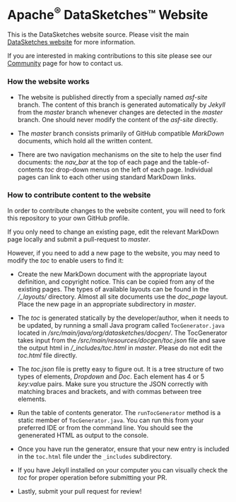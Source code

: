 <!--
    Licensed to the Apache Software Foundation (ASF) under one
    or more contributor license agreements.  See the NOTICE file
    distributed with this work for additional information
    regarding copyright ownership.  The ASF licenses this file
    to you under the Apache License, Version 2.0 (the
    "License"); you may not use this file except in compliance
    with the License.  You may obtain a copy of the License at

      http://www.apache.org/licenses/LICENSE-2.0

    Unless required by applicable law or agreed to in writing,
    software distributed under the License is distributed on an
    "AS IS" BASIS, WITHOUT WARRANTIES OR CONDITIONS OF ANY
    KIND, either express or implied.  See the License for the
    specific language governing permissions and limitations
    under the License.
-->

# Apache<sup>&reg;</sup> DataSketches&trade; Website

This is the DataSketches website source.  Please visit the main [DataSketches website](https://datasketches.apache.org) for more information.

If you are interested in making contributions to this site please see our [Community](https://datasketches.apache.org/docs/Community/) page for how to contact us.

### How the website works
- The website is published directly from a specially named *asf-site* branch. The content of this branch is generated automatically by *Jekyll* from the *master* branch whenever changes are detected in the *master* branch.  One should never modify the content of the *asf-site* directly.

- The *master* branch consists primarily of GitHub compatible *MarkDown* documents, which hold all the written content. 

- There are two navigation mechanisms on the site to help the user find documents: the *nav_bar* at the top of each page and the table-of-contents *toc* drop-down menus on the left of each page.  Individual pages can link to each other using standard MarkDown links.

### How to contribute content to the website

In order to contribute changes to the website content, you will need to fork this repository to your own GitHub profile.

If you only need to change an existing page, edit the relevant MarkDown page locally and submit a pull-request to *master*.  

However, if you need to add a new page to the website, you may need to modify the *toc* to enable users to find it:

- Create the new MarkDown document with the appropriate layout definition, and copyright notice.  This can be copied from any of the existing pages. The types of available layouts can be found in the */_layouts/* directory. Almost all site documents use the *doc_page* layout.  Place the new page in an appropriate subdirectory in *master*.

- The *toc* is generated statically by the developer/author, when it needs to be updated, by running a small Java program called `TocGenerator.java` located in */src/main/java/org/datasketches/docgen/*.  The TocGenerator takes input from the */src/main/resources/docgen/toc.json* file and save the output html in */_includes/toc.html* in *master*.  Please do not edit the *toc.html* file directly. 

- The *toc.json* file is pretty easy to figure out. It is a tree structure of two types of elements, *Dropdown* and *Doc*. Each element has 4 or 5 *key:valu*e pairs. Make sure you structure the JSON correctly with matching braces and brackets, and with commas between tree elements.

- Run the table of contents generator.  The `runTocGenerator` method is a static member of `TocGenerator.java`. You can run this from your preferred IDE or from the command line.  You should see the genenerated HTML as output to the console.

- Once you have run the generator, ensure that your new entry is included in the `toc.html` file under the `_includes` subdirectory.
- If you have Jekyll installed on your computer you can visually check the *toc* for proper operation before submitting your PR.

- Lastly, submit your pull request for review!
